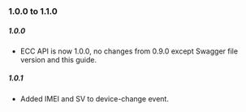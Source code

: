 ### 1.0.0 to 1.1.0

##### 1.0.0

* ECC API is now 1.0.0, no changes from 0.9.0 except Swagger file version and this guide.

##### 1.0.1

* Added IMEI and SV to device-change event.



